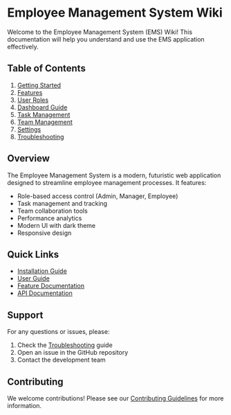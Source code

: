 # Employee Management System Wiki

Welcome to the Employee Management System (EMS) Wiki! This documentation will help you understand and use the EMS application effectively.

## Table of Contents

1. [Getting Started](Getting-Started)
2. [Features](Features)
3. [User Roles](User-Roles)
4. [Dashboard Guide](Dashboard-Guide)
5. [Task Management](Task-Management)
6. [Team Management](Team-Management)
7. [Settings](Settings)
8. [Troubleshooting](Troubleshooting)

## Overview

The Employee Management System is a modern, futuristic web application designed to streamline employee management processes. It features:

- Role-based access control (Admin, Manager, Employee)
- Task management and tracking
- Team collaboration tools
- Performance analytics
- Modern UI with dark theme
- Responsive design

## Quick Links

- [Installation Guide](Getting-Started#installation)
- [User Guide](User-Roles)
- [Feature Documentation](Features)
- [API Documentation](API-Documentation)

## Support

For any questions or issues, please:
1. Check the [Troubleshooting](Troubleshooting) guide
2. Open an issue in the GitHub repository
3. Contact the development team

## Contributing

We welcome contributions! Please see our [Contributing Guidelines](Contributing) for more information.
